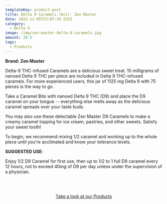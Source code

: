 ```yaml
---
templateKey: product-post
title: Delta 9 Caramels (6ct)- Zen Master
date: 2022-11-05T23:07:29.531Z
category:
  - Delta 9
image: /img/zen-master-delta-9-caramels.jpg
amount: 28.5
tags:
  - Products
---
```

**Brand: Zen Master**

Delta-9 THC-infused Caramels are a delicious sweet treat. 15 milligrams of nanoed Delta 9 THC per piece are included in Delta 9 THC-infused caramels. For more experienced users, this jar of 1125 mg Delta 9 with 75 pieces is the way to go.

Take a Caramel Bite with nanoed Delta 9 THC (D9) and place the D9 caramel on your tongue -- everything else melts away as the delicious caramel spreads over your taste buds.

You may also use these delectable Zen Master D9 Caramels to make a creamy caramel topping for ice cream, pastries, and other sweets. Satisfy your sweet tooth!

To begin, we recommend mixing 1/2 caramel and working up to the whole piece until you're acclimated and know your tolerance levels.

**SUGGESTED USE**:

Enjoy 1/2 D9 Caramel for first use, then up to 1/2 to 1 full D9 caramel every 12 hours, not to exceed 40mg of D9 per day unless under the supervision of a physician.

<br><br>

<Center><a class="link-view-more-products" target="_blank" href="https://capitalamericanshaman.com/products">Take a look at our Products</a></Center>